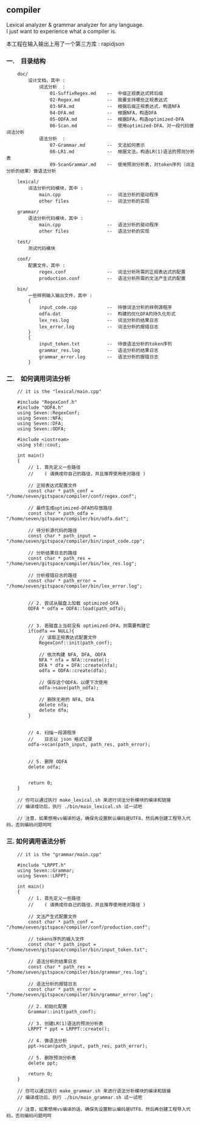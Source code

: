 ## compiler ##


Lexical analyzer & grammar analyzer for any language.  
I just want to experience what a compiler is.  

本工程在输入输出上用了一个第三方库 : rapidjson  


### 一.　目录结构 ###

        doc/  
            设计文档，其中 :  
                词法分析  :  
                    01-SuffixRegex.md    --  中缀正规表达式转后缀  
                    02-Regex.md          --  我要支持哪些正规表达式  
                    03-NFA.md            --  根据后缀正规表达式，构造NFA  
                    04-DFA.md            --  根据NFA，构造DFA  
                    05-ODFA.md           --  根据DFA，构造optimized-DFA  
                    06-Scan.md           --  使用optimized-DFA，对一段代码做词法分析  
                语法分析  :  
                    07-Grammar.md        --  文法如何表示  
                    08-LR1.md            --  根据文法，构造LR(1)语法的预测分析表  
                    09-ScanGrammar.md    --  使用预测分析表，对token序列（词法分析的结果）做语法分析  

        lexical/  
            词法分析代码模块，其中 :  
                main.cpp                 --  词法分析的驱动程序  
                other files              --  词法分析的实现  
        
        grammar/  
            语法分析代码模块，其中 :  
                main.cpp                 --  语法分析的驱动程序  
                other files              --  语法分析的实现  
        
        test/  
            测试代码模块  
        
        conf/  
            配置文件，其中 :  
                regex.conf               --  词法分析所需的正规表达式的配置  
                production.conf          --  语法分析所需的文法产生式的配置  
        
        bin/  
            一些样例输入输出文件，其中 :  
            {  
                input_code.cpp           --  待做词法分析的样例源程序  
                odfa.dat                 --  构建的优化DFA的持久化形式  
                lex_res.log              --  词法分析的结果日志  
                lex_error.log            --  词法分析的报错日志  
            }  
            {  
                input_token.txt          --  待做语法分析的token序列  
                grammar_res.log          --  语法分析的结果日志  
                grammar_error.log        --  语法分析的报错日志  
            }  


### 二.　如何调用词法分析 ###

        // it is the "lexical/main.cpp"  
        
        #include "RegexConf.h"  
        #include "ODFA.h"  
        using Seven::RegexConf;  
        using Seven::NFA;  
        using Seven::DFA;  
        using Seven::ODFA;  
        
        #include <iostream>  
        using std::cout;  
        
        int main()  
        {  
        	// 1. 首先定义一些路径  
        	//    ( 请换成你自己的路径，并且推荐使用绝对路径 )  
        	
        	// 正规表达式配置文件  
        	const char * path_conf = "/home/seven/gitspace/compiler/conf/regex.conf";  
        	
        	// 最终生成optimized-DFA的存放路径  
        	const char * path_odfa = "/home/seven/gitspace/compiler/bin/odfa.dat";  
        	
        	// 待分析源代码的路径  
        	const char * path_input = "/home/seven/gitspace/compiler/bin/input_code.cpp";  
        	
        	// 分析结果日志的路径  
        	const char * path_res = "/home/seven/gitspace/compiler/bin/lex_res.log";  
        	
        	// 分析报错日志的路径  
        	const char * path_error = "/home/seven/gitspace/compiler/bin/lex_error.log";  
        
        
        	// 2. 尝试从磁盘上加载 optimized-DFA  
            ODFA * odfa = ODFA::load(path_odfa);  


            // 3. 若磁盘上当前没有 optimized-DFA，则需要构建它  
            if(odfa == NULL){  
                // 读取正规表达式配置文件  
                RegexConf::init(path_conf);  

                // 依次构建 NFA, DFA, ODFA  
                NFA * nfa = NFA::create();  
                DFA * dfa = DFA::create(nfa);  
                odfa = ODFA::create(dfa);  

                // 保存这个ODFA，以便下次使用  
                odfa->save(path_odfa);  

                // 删除无用的 NFA, DFA  
                delete nfa;  
                delete dfa;  
            }  
        
        
        	// 4. 扫描一段源程序  
        	//    日志以 json 格式记录  
        	odfa->scan(path_input, path_res, path_error);  
        
        
        	// 5. 删除 ODFA  
        	delete odfa;  
        
        
        	return 0;  
        }  
        
        // 你可以通过执行 make_lexical.sh 来进行词法分析模块的编译和链接  
        // 编译成功后，执行 ./bin/main_lexical.sh 试一试吧  
        
        // 注意，如果想用vs编译的话，确保先设置默认编码是UTF8，然后再创建工程导入代码，否则编码问题呵呵  


### 三. 如何调用语法分析 ###

        // it is the "grammar/main.cpp"  
        
        #include "LRPPT.h"  
        using Seven::Grammar;  
        using Seven::LRPPT;  
        
        int main()  
        {  
        	// 1. 首先定义一些路径  
        	//    ( 请换成你自己的路径，并且推荐使用绝对路径 )  
        
        	// 文法产生式配置文件  
        	const char * path_conf = "/home/seven/gitspace/compiler/conf/production.conf";  
        
        	// tokens序列的输入文件  
        	const char * path_input = "/home/seven/gitspace/compiler/bin/input_token.txt";  
        
        	// 语法分析的结果日志  
        	const char * path_res = "/home/seven/gitspace/compiler/bin/grammar_res.log";  
        
        	// 语法分析的报错日志  
        	const char * path_error = "/home/seven/gitspace/compiler/bin/grammar_error.log";  
        
        	// 2. 初始化配置  
        	Grammar::init(path_conf);  
        
        	// 3. 创建LR(1)语法的预测分析表  
        	LRPPT * ppt = LRPPT::create();  
        
        	// 4. 做语法分析  
        	ppt->scan(path_input, path_res, path_error);  
        
        	// 5. 删除预测分析表  
        	delete ppt;  
        
        	return 0;  
        }  

        // 你可以通过执行 make_grammar.sh 来进行语法分析模块的编译和链接  
        // 编译成功后，执行 ./bin/main_grammar.sh 试一试吧  
        
        // 注意，如果想用vs编译的话，确保先设置默认编码是UTF8，然后再创建工程导入代码，否则编码问题呵呵  
